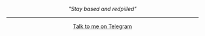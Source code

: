 
<p align="center">
  <i>"Stay based and redpilled"</i>
</p>

___


<p align="center">
  <a href="t.me/artemis_crypto_bot"> Talk to me on Telegram </a> 
</p>



